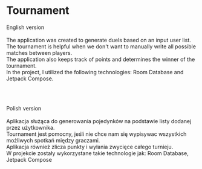 # Tournament

English version<br>
<br>
The application was created to generate duels based on an input user list. <br>
The tournament is helpful when we don't want to manually write all possible matches between players. <br>
The application also keeps track of points and determines the winner of the tournament.<br>
In the project, I utilized the following technologies: Room Database and Jetpack Compose.

<br><br>

Polish version<br>
<br>
Aplikacja służąca do generowania pojedynków na podstawie listy dodanej przez użytkownika.<br>
Tournament jest pomocny, jeśli nie chce nam się wypisywac wszystkich możliwych spotkań między graczami.<br>
Aplikacja również zlicza punkty i wyłania zwycięce całego turnieju.<br>
W projekcie zostały wykorzystane takie technologie jak: Room Database, Jetpack Compose
